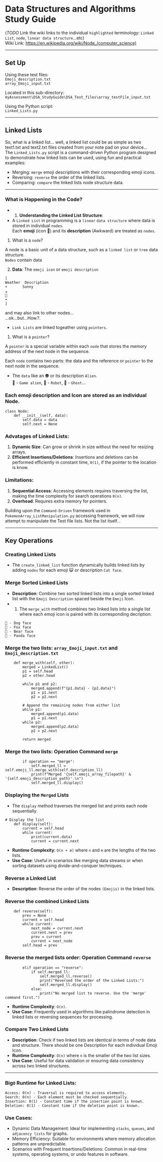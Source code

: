 # Data Structures and Algorithms Study Guide

(*TODO* Link the wiki links to the individual `highlighted` terminology: `Linked List`, `node`, `linear data structure`...etc) <br>
Wiki Link: https://en.wikipedia.org/wiki/Node_(computer_science)<br>

---

## Set Up

Using these test files: <br>
`Emoji_description.txt` <br>
`array_Emoji_input.txt` <br>

Located in this sub-directory: <br>
`myAssessment\DSA_StudyGuide\DSA_Text_files\array_testFile_input.txt` <br>

Using the Python script: <br>
`Linked_Lists.py`<br>

---

## Linked Lists

So, what is a linked list... well, a linked list could be as simple as two text1.txt and text2.txt files created from your note pad on your device...<br>
The `Linked_Lists.py` script is a command-driven Python program designed to demonstrate how linked lists can be used, using fun and practical examples:<br>

- Merging: `merge` emoji descriptions with their corresponding emoji icons. <br>
- Reversing: `reverse` the order of the linked lists.
- Comparing: `compare` the linked lists node structure data.

---

### What is Happening in the Code?

- 1. **Understanding the Linked List Structure**:
- A `Linked List` in programming is a `linear` `data structure` where data is stored in individual `nodes`. <br>
Each **emoji** (icon 😬) and its **description** (Awkward) are treated as `nodes`.<br>

1. What is a `node`? <br>

A node is a basic unit of a data structure, such as a `linked list` or `tree` data structure. <br>
`Nodes` contain data <br>

2. **Data**: The `emoji icon` or `emoji description`<br>

```
[
Weather  Description
☀️       Sunny  
☁️
🌈
☂️
]
```
and may also link to other nodes...<br>
...ok...but...How.?. <br>

- `Link Lists` are linked togeather using `pointers`. <br>

1. What is a `pointer`?<br>

A `pointer` is a special variable within each `node` that stores the memory address of the next node in the sequence.<br>

Each `node` contains two parts: the data and the reference or `pointer` to the next node in the sequence. <br>

- The `data` like an 👽 or its description `Alien`.<br>
👾 - `Game alien`, 🤖 - `Robot`, 👻 - `Ghost`...<br>

### Each emoji description and Icon are stored as an individual Node.
```
class Node:
    def __init__(self, data):
        self.data = data
        self.next = None
```

### Advatages of Linked Lists:

1. **Dynamic Size**: Can grow or shrink in size without the need for resizing arrays.<br>
2. **Efficient Insertions/Deletions**: Insertions and deletions can be performed efficiently in constant time, `0(1)`, if the pointer to the location is know. <br>

### Limitations:

1. **Sequential Access**: Accessing elements requires traversing the list, making the time complexity for search operations `0(n)`.<br>
2. **Overhead**: Requires extra memory for pointers. <br>


Building upon the `Command-Driven` framework used in `PokemonArray_ListManipulation.py` accessing framework, we will now attempt to manipulate the Test file lists. Not the list itself...<br>  

---

## Key Operations

### Creating Linked Lists

- The `create_linked_list` function dynamically builds linked lists by adding `nodes` for each emoji 😺 or description `Cat face`. <br>

### Merge Sorted Linked Lists

- **Description**: Combine two sorted linked lists into a single sorted linked list with the `Emoji Description` spaced beside the `Emoji` Icon.<br>
- 1. The `merge_with` method combines two linked lists into a single list where each emoji icon is paired with its corresponding decription:

```
🐶 - Dog face
🦊 - Fox face
🐻 - Bear face
🐼 - Panda face
```
### Merge the two lists: `array_Emoji_input.txt` and `Emoji_description.txt`<br>

```
    def merge_with(self, other):
        merged = LinkedList()
        p1 = self.head
        p2 = other.head

        while p1 and p2:
            merged.append(f"{p1.data} - {p2.data}")
            p1 = p1.next
            p2 = p2.next

        # Append the remaining nodes from either list
        while p1:
            merged.append(p1.data)
            p1 = p1.next
        while p2:
            merged.append(p2.data)
            p2 = p2.next

        return merged
```

### Merge the two lists: Operation Command `merge`

```
        if operation == "merge":
            self.merged_ll = self.emoji_ll.merge_with(self.description_ll)
            print(f"Merged '{self.emoji_array_filepath}' & '{self.emoji_description_path}'.\n")
            self.merged_ll.display()
```

### Displaying the `Merged` Lists

- The `display` method traverses the merged list and prints each node sequentially.  

```
# Display the list
    def display(self):
        current = self.head
        while current:
            print(current.data)
            current = current.next
```

- **Runtime Complexity**: `O(n + m)` where `n` and `m` are the lengths of the two lists.
- **Use Case**: Useful in scenarios like merging data streams or when sorting datasets using divide-and-conquer techniques. <br>

### Reverse a Linked List

- **Description**: Reverse the order of the nodes `(Emojis)` in the linked lists.

### Reverse the combined Linked Lists

```
    def reverse(self):
        prev = None
        current = self.head
        while current:
            next_node = current.next
            current.next = prev
            prev = current
            current = next_node
        self.head = prev
```

### Reverse the merged lists order: Operation Command `reverse`

```
        elif operation == "reverse":
            if self.merged_ll:
                self.merged_ll.reverse()
                print("Reversed the order of the Linked Lists:")
                self.merged_ll.display()
            else:
                print("No merged list to reverse. Use the 'merge' command first.")
```

- **Runtime Complexity**: `O(n)`.
- **Use Case**: Frequently used in algorithms like palindrome detection in linked lists or reversing sequences for processing. <br>

### Compare Two Linked Lists

- **Description**: Check if two linked lists are identical in terms of node data and structure. There should be one Description for each individual Emoji Icon.<br>
- **Runtime Complexity**: `O(n)` where `n` is the smaller of the two list sizes.
- **Use Case**: Useful for data validation or ensuring data consistency across two linked structures. <br>

---

### Big`O` Runtime for Linked Lists: <br>

```
Access: 0(n) - Traversal is required to access elements.
Search: 0(n) - Each element must be checked sequentially.
Insertion: 0(1) - Constant time if the insertion point is known.
Deletion: 0(1) - Constant time if the deletion point is known.
```

### Use Cases:   <br>

- Dynamic Data Management: Ideal for implementing `stacks`, `queues`, and `adjacency lists` for graphs.
- Memory Efficiency: Suitable for environments where memory allocation patterns are unpredictable.
- Scenarios with Frequent Insertions/Deletions: Common in real-time systems, operating systems, or undo features in software. <br>


